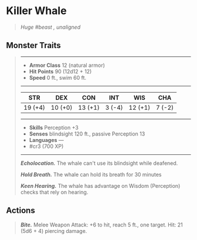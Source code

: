 # Killer Whale
>*Huge #beast , unaligned*
## Monster Traits
>___
>- **Armor Class** 12 (natural armor)
>- **Hit Points** 90 (12d12 + 12)
>- **Speed** 0 ft., swim 60 ft.
>___
>|STR|DEX|CON|INT|WIS|CHA|
>|:---:|:---:|:---:|:---:|:---:|:---:|
>|19 (+4)|10 (+0)|13 (+1)|3 (-4)|12 (+1)|7 (-2)|
>___
>- **Skills** Perception +3
>- **Senses** blindsight 120 ft., passive Perception 13
>- **Languages** —
>- #cr3 (700 XP)
>___
>***Echolocation.*** The whale can't use its blindsight while deafened.  
>
>***Hold Breath.*** The whale can hold its breath for 30 minutes  
>
>***Keen Hearing.*** The whale has advantage on Wisdom (Perception) checks that rely on hearing.  
>
## Actions
>***Bite.*** Melee Weapon Attack: +6 to hit, reach 5 ft., one target. Hit: 21 (5d6 + 4) piercing damage.